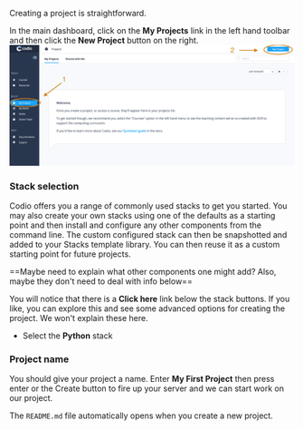 Creating a project is straightforward. 

In the main dashboard, click on the **My Projects** link in the left hand toolbar and then click the **New Project** button on the right.
![.guides/img/Newproject](.guides/img/Newproject.png)

### Stack selection
Codio offers you a range of commonly used stacks to get you started. You may also create your own stacks using one of the defaults as a starting point and then install and configure any other components from the command line. The custom configured stack can then be snapshotted and added to your Stacks template library. You can then reuse it as a custom starting point for future projects.

==Maybe need to explain what other components one might add? Also, maybe they don't need to deal with info below==

You will notice that there is a **Click here** link below the stack buttons. If you like, you can explore this and see some advanced options for creating the project. We won't explain these here.

- Select the **Python** stack


### Project name
You should give your project a name. Enter **My First Project** then press enter or the Create button to fire up your server and we can start work on our project.

The `README.md` file automatically opens when you create a new project.
